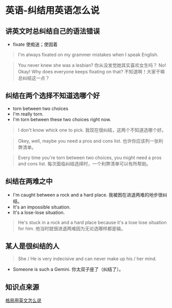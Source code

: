 # 英语-纠结用英语怎么说

## 讲英文时总纠结自己的语法错误
* fixate 使痴迷；使固着
> I'm always fixated on my grammer mistakes when I speak English.

> You never knew she was a lesbian? 你从没发觉她其实喜欢女生吗？
> No! Okay! Why does everyone keeps fixating on that? 不知道啊！大家干嘛总纠结这一点？

## 纠结在两个选择不知道选哪个好
* torn between two choices
* I'm really torn.
* I'm torn between these two choices right now.
> I don't know whick one to pick. 我现在很纠结，这两个不知道选哪个好。

> Okey, well, maybe you need a pros and cons list. 也许你应该列一张利弊清单。

> Every time you're torn between two choices, you might need a pros and cons list. 每次面临纠结选择时，一个利弊清单可以有所帮助。

## 纠结在两难之中
- I'm caught between a rock and a hard place. 我被困在进退两难的地步很纠结。
- It's an impossible situation.
- It's a lose-lose situation.
> He's stuck in a rock and a hard place because it's a lose lose situation for him. 他当时就很进退两难因为无论选哪样都是输。

## 某人是很纠结的人
> She / He is very indecisive and can never make up his / her mind.
- Someone is such a Gemini. 你太双子座了（纠结了）。

## 知识点来源
[格局用英文怎么说](https://www.youtube.com/watch?v=5xoTznWvSCI)